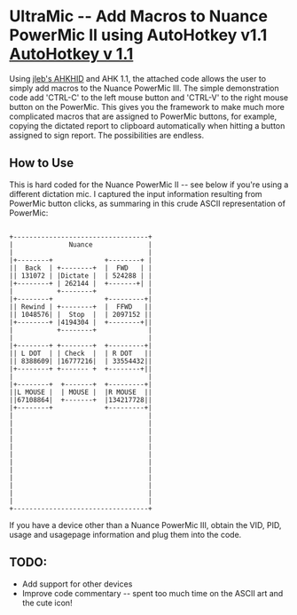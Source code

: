 

# UltraMic -- Add Macros to Nuance PowerMic II using AutoHotkey v1.1 [AutoHotkey v 1.1](https://www.autohotkey.com/)

Using [jleb's AHKHID](https://github.com/jleb/AHKHID) and AHK 1.1, the attached code allows the user to simply add macros to the Nuance PowerMic III. The simple demonstration code add 'CTRL-C' to the left mouse button and 'CTRL-V' to the right mouse button on the PowerMic. This gives you the framework to make much more complicated macros that are assigned to PowerMic buttons, for example, copying the dictated report to clipboard automatically when hitting a button assigned to sign report. The possibilities are endless.

## How to Use

This is hard coded for the Nuance PowerMic II -- see below if you're using a different dictation mic. I captured the input information resulting from PowerMic button clicks, as summaring in this crude ASCII representation of PowerMic:

```

+----------------------------------+
|              Nuance              |
|                                  |
|+--------+             +--------+ |
||  Back  | +--------+  |  FWD   | |
|| 131072 | |Dictate |  | 524288 | |
|+--------+ | 262144 |  +-------+| |
|           +--------+             |
|+--------+             +---------+|
|| Rewind | +--------+  |  FFWD   ||
|| 1048576| |  Stop  |  | 2097152 ||
|+--------+ |4194304 |  +--------+||
|           +--------+             |
|                                  |
|+--------+ +--------+  +---------+|
|| L DOT  | | Check  |  | R DOT   ||
|| 8388609| |16777216|  | 33554432||
|+--------+ +------- +  +--------+||
|                                  |
|+--------+  +-------+  +---------+|
||L MOUSE |  | MOUSE |  |R MOUSE  ||
||67108864|  +-------+  |134217728||
|+--------+             +---------+|
|                                  |
|                                  |
|                                  |
|                                  |
|                                  |
|                                  |
|                                  |
|                                  |
|                                  |
|                                  |
|                                  |
|                                  |
+----------------------------------+

```

If you have a device other than a Nuance PowerMic III, obtain the VID, PID, usage and usagepage information and plug them into the code. 

## TODO:

* Add support for other devices
* Improve code commentary -- spent too much time on the ASCII art and the cute icon!
